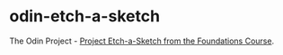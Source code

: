 # odin-etch-a-sketch
The Odin Project - [Project Etch-a-Sketch from the Foundations Course](https://www.theodinproject.com/lessons/foundations-etch-a-sketch).
